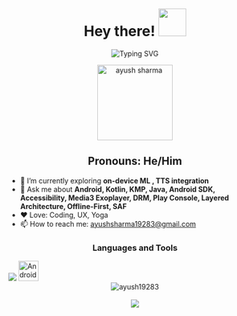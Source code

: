 <div align="center">
  
  <h1> Hey there! <img src="https://github.com/ayush19283/ayush19283/blob/main/Hi.gif" width="55px"></h1>

  ![Typing SVG](https://readme-typing-svg.herokuapp.com?font=Calibri&size=30&color=68F72F&duration=3000&center=true&width=446&lines=My+Name+is+Ayush+Sharma)

<img src="https://komarev.com/ghpvc/?username=ayush19283&label=Profile%20views&color=0e75b6&style=flat" width="150px" alt="ayush sharma" />

<h2 align="center">Pronouns: He/Him</h2>

</div>

- 🌱 I’m currently exploring **on-device ML , TTS integration**
- 💬 Ask me about **Android, Kotlin, KMP, Java, Android SDK, Accessibility, Media3 Exoplayer, DRM, Play Console, Layered Architecture, Offline-First, SAF**
- ❤️ Love: Coding, UX, Yoga
- 📫 How to reach me: ayushsharma19283@gmail.com

<h3 align="center">Languages and Tools</h3>

<img src="https://skillicons.dev/icons?i=androidstudio,kotlin,java,sqlite,swift,linux,git,github,bash,mysql,postman,raspberrypi,discord,bots,arduino" />
<a href="https://www.android.com/" target="_blank"> 
  <img src="https://developer.android.com/images/brand/Android_Robot_100.png" alt="Android" width="40" height="40"/> 
</a>

  <div align="center">
<img src="https://github-readme-stats.vercel.app/api?username=ayush19283&show_icons=true&locale=en&border=D3D3D3&theme=dark&hide_border=false" alt="ayush19283" />
<br/><br/>
     <img src="https://github-readme-stats.vercel.app/api/top-langs/?username=ayush19283&theme=dark&langs_count=10&layout=compact"/>
<br/><br/>

</div>
